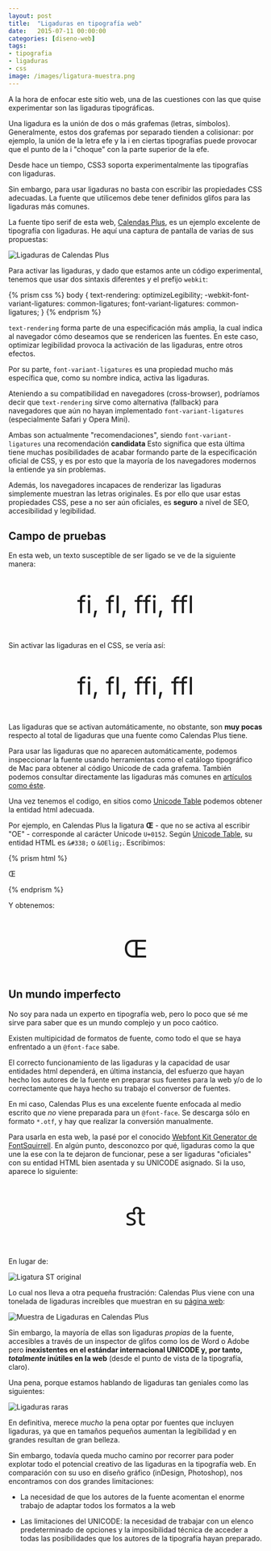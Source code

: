 ```yaml
---
layout: post
title:  "Ligaduras en tipografía web"
date:   2015-07-11 00:00:00
categories: [diseno-web]
tags: 
- tipografia
- ligaduras
- css
image: /images/ligatura-muestra.png
---
```


A la hora de enfocar este sitio web, una de las cuestiones con las que quise experimentar son las ligaduras tipográficas.

Una ligadura es la unión de dos o más grafemas (letras, símbolos). Generalmente, estos dos grafemas por separado tienden a colisionar: por ejemplo, la unión de la letra efe y la i en ciertas tipografías puede provocar que el punto de la i "choque" con la parte superior de la efe.

Desde hace un tiempo, CSS3 soporta experimentalmente las tipografías con ligaduras.

Sin embargo, para usar ligaduras no basta con escribir las propiedades CSS adecuadas. La fuente que utilicemos debe tener definidos glifos para las ligaduras más comunes.

La fuente tipo serif de esta web, [Calendas Plus], es un ejemplo excelente de tipografía con ligaduras. He aquí una captura de pantalla de varias de sus propuestas:

![Ligaduras de Calendas Plus](/images/ligaturas.png)

Para activar las ligaduras, y dado que estamos ante un código experimental, tenemos que usar dos sintaxis diferentes y el prefijo `webkit`:

{% prism css %}
body {
	text-rendering: optimizeLegibility;
	-webkit-font-variant-ligatures: common-ligatures;
	font-variant-ligatures: common-ligatures;
}
{% endprism %}

`text-rendering` forma parte de una especificación más amplia, la cual indica al navegador cómo deseamos que se rendericen las fuentes. En este caso, optimizar legibilidad provoca la activación de las ligaduras, entre otros efectos.

Por su parte, `font-variant-ligatures` es una propiedad mucho más específica que, como su nombre indica, activa las ligaduras.

Ateniendo a su compatibilidad en navegadores (cross-browser), podríamos decir que `text-rendering` sirve como alternativa (fallback) para navegadores que aún no hayan implementado `font-variant-ligatures` (especialmente Safari y Opera Mini).

Ambas son actualmente "recomendaciones", siendo `font-variant-ligatures` una recomendación __candidata__ Esto significa que esta última tiene muchas posibilidades de acabar formando parte de la especificación oficial de CSS, y es por esto que la mayoría de los navegadores modernos la entiende ya sin problemas.

Además, los navegadores incapaces de renderizar las ligaduras simplemente muestran las letras originales. Es por ello que usar estas propiedades CSS, pese a no ser aún oficiales, es __seguro__ a nivel de SEO, accesibilidad y legibilidad.

## Campo de pruebas

En esta web, un texto susceptible de ser ligado se ve de la siguiente manera:

<p style="font-size:3rem; text-align:center; line-height:3rem">fi, fl, ffi, ffl</p>

Sin activar las ligaduras en el CSS, se vería así:

<p style="font-size:3rem; text-align:center; line-height:3rem; text-rendering: optimizeSpeed;
	-webkit-font-variant-ligatures: no-common-ligatures;
	font-variant-ligatures: no-common-ligatures;">fi, fl, ffi, ffl</p>

Las ligaduras que se activan automáticamente, no obstante, son __muy pocas__ respecto al total de ligaduras que una fuente como Calendas Plus tiene. 

Para usar las ligaduras que no aparecen automáticamente, podemos inspeccionar la fuente usando herramientas como el catálogo tipográfico de Mac para obtener al código Unicode de cada grafema. También podemos consultar directamente las ligaduras más comunes en [artículos como éste](http://adamdscott.com/ligatures-on-the-web/).

Una vez tenemos el codigo, en sitios como [Unicode Table] podemos obtener la entidad html adecuada.

Por ejemplo, en Calendas Plus la ligatura __&OElig;__ - que no se activa al escribir "OE" - corresponde al carácter Unicode `U+0152`. Según [Unicode Table][Unicode Table OE], su entidad HTML es `&#338;` o `&OElig;`. Escribimos:

{% prism html %}
<p>&#338;</p>
{% endprism %}

Y obtenemos:

<p style="font-size:3rem; text-align:center;" >&OElig;</p>

## Un mundo imperfecto

No soy para nada un experto en tipografía web, pero lo poco que sé me sirve para saber que es un mundo complejo y un poco caótico. 

Existen multipicidad de formatos de fuente, como todo el que se haya enfrentado a un `@font-face` sabe.

El correcto funcionamiento de las ligaduras y la capacidad de usar entidades html dependerá, en última instancia, del esfuerzo que hayan hecho los autores de la fuente en preparar sus fuentes para la web y/o de lo correctamente que haya hecho su trabajo el conversor de fuentes.

En mi caso, Calendas Plus es una excelente fuente enfocada al medio escrito que *no* viene preparada para un `@font-face`. Se descarga sólo en formato `*.otf`, y hay que realizar la conversión manualmente.

Para usarla en esta web, la pasé por el conocido [Webfont Kit Generator de FontSquirrell]. En algún punto, desconozco por qué, ligaduras como la que une la ese con la te dejaron de funcionar, pese a ser ligaduras "oficiales" con su entidad HTML bien asentada y su UNICODE asignado. Si la uso, aparece lo siguiente:

<p style="font-size:3rem; text-align:center;" >ﬆ</p>

En lugar de:

![Ligatura ST original](/images/ligaturast.png)

Lo cual nos lleva a otra pequeña frustración: Calendas Plus viene con una tonelada de ligaduras increíbles que muestran en su [página web][Calendas Plus]:

![Muestra de Ligaduras en Calendas Plus](/images/ligatura-muestra.png)

Sin embargo, la mayoría de ellas son ligaduras *propias* de la fuente, accesibles a través de un inspector de glifos como los de Word o Adobe pero __inexistentes en el estándar internacional UNICODE y, por tanto, *totalmente* inútiles en la web__ (desde el punto de vista de la tipografía, claro).

Una pena, porque estamos hablando de ligaduras tan geniales como las siguientes:

![Ligaduras raras](/images/ligatures-weirdo.png)

En definitiva, merece *mucho* la pena optar por fuentes que incluyen ligaduras, ya que en tamaños pequeños aumentan la legibilidad y en grandes resultan de gran belleza. 

Sin embargo, todavía queda mucho camino por recorrer para poder explotar todo el potencial creativo de las ligaduras en la tipografía web. En comparación con su uso en diseño gráfico (inDesign, Photoshop), nos encontramos con dos grandes limitaciones:

* La necesidad de que los autores de la fuente acomentan el enorme trabajo de adaptar todos los formatos a la web

* Las limitaciones del UNICODE: la necesidad de trabajar con un elenco predeterminado de opciones y la imposibilidad técnica de acceder a todas las posibilidades que los autores de la tipografía hayan preparado.

[Calendas Plus]: http://www.calendasplus.com
[Unicode Table]: http://unicode-table.com/es/
[Unicode Table OE]: http://unicode-table.com/es/0152/
[Webfont Kit Generator de FontSquirrell]: http://www.fontsquirrel.com/tools/webfont-generator